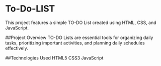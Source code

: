 # To-Do-LIST
This project features a simple TO-DO List created using HTML, CSS, and JavaScript.

##Project Overview
TO-DO Lists are essential tools for organizing daily tasks, prioritizing important activities, and planning daily schedules effectively.

##Technologies Used
HTML5
CSS3
JavaScript
